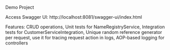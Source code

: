 Demo Project

Access Swagger UI:
http://localhost:8081/swagger-ui/index.html

Features:
CRUD operations,
Unit tests for NameRegistryService,
Integration tests for CustomerServiceIntegration,
Unique random reference generator per request, use it for tracing request action in logs,
AOP-based logging for controllers
